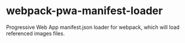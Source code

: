# webpack-pwa-manifest-loader
Progressive Web App manifest.json loader for webpack, which will load referenced images files.
